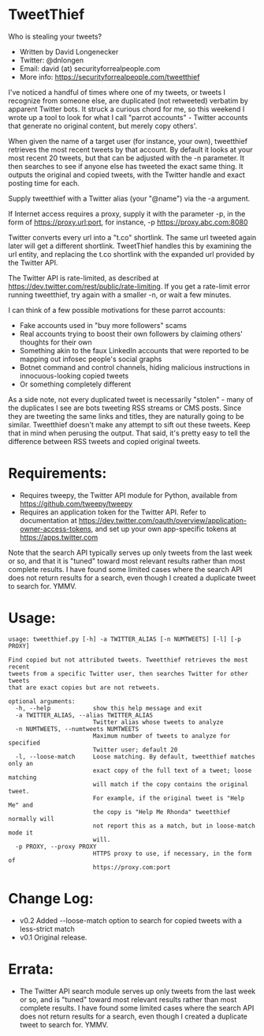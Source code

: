 TweetThief
=============

Who is stealing your tweets?

* Written by David Longenecker
* Twitter: @dnlongen
* Email: david (at) securityforrealpeople.com
* More info: https://securityforrealpeople.com/tweetthief

I've noticed a handful of times where one of my tweets, or tweets I recognize from someone else, are duplicated (not retweeted) verbatim by apparent Twitter bots. It struck a curious chord for me, so this weekend I wrote up a tool to look for what I call "parrot accounts" - Twitter accounts that generate no original content, but merely copy others'.

When given the name of a target user (for instance, your own), tweetthief retrieves the most recent tweets by that account. By default it looks at your most recent 20 tweets, but that can be adjusted with the -n parameter. It then searches to see if anyone else has tweeted the exact same thing. It outputs the original and copied tweets, with the Twitter handle and exact posting time for each.

Supply tweetthief with a Twitter alias (your "@name") via the -a argument.

If Internet access requires a proxy, supply it with the parameter -p, in the form of https://proxy.url:port, for instance, -p https://proxy.abc.com:8080

Twitter converts every url into a "t.co" shortlink. The same url tweeted again later will get a different shortlink. TweetThief handles this by examining the url entity, and replacing the t.co shortlink with the expanded url provided by the Twitter API.

The Twitter API is rate-limited, as described at https://dev.twitter.com/rest/public/rate-limiting. If you get a rate-limit error running tweetthief, try again with a smaller -n, or wait a few minutes.

I can think of a few possible motivations for these parrot accounts:
* Fake accounts used in "buy more followers" scams
* Real accounts trying to boost their own followers by claiming others' thoughts for their own
* Something akin to the faux LinkedIn accounts that were reported to be mapping out infosec people's social graphs
* Botnet command and control channels, hiding malicious instructions in innocuous-looking copied tweets
* Or something completely different

As a side note, not every duplicated tweet is necessarily "stolen" - many of the duplicates I see are bots tweeting RSS streams or CMS posts. Since they are tweeting the same links and titles, they are naturally going to be similar. Tweetthief doesn't make any attempt to sift out these tweets. Keep that in mind when perusing the output. That said, it's pretty easy to tell the difference between RSS tweets and copied original tweets.

Requirements:
=============

* Requires tweepy, the Twitter API module for Python, available from https://github.com/tweepy/tweepy
* Requires an application token for the Twitter API. Refer to documentation at https://dev.twitter.com/oauth/overview/application-owner-access-tokens, and set up your own app-specific tokens at https://apps.twitter.com
 
Note that the search API typically serves up only tweets from the last week or so, and that it is "tuned" toward most relevant results rather than most complete results. I have found some limited cases where the search API does not return results for a search, even though I created a duplicate tweet to search for. YMMV.

Usage:
=============

```
usage: tweetthief.py [-h] -a TWITTER_ALIAS [-n NUMTWEETS] [-l] [-p PROXY]

Find copied but not attributed tweets. Tweetthief retrieves the most recent
tweets from a specific Twitter user, then searches Twitter for other tweets
that are exact copies but are not retweets.

optional arguments:
  -h, --help            show this help message and exit
  -a TWITTER_ALIAS, --alias TWITTER_ALIAS
                        Twitter alias whose tweets to analyze
  -n NUMTWEETS, --numtweets NUMTWEETS
                        Maximum number of tweets to analyze for specified
                        Twitter user; default 20
  -l, --loose-match     Loose matching. By default, tweetthief matches only an
                        exact copy of the full text of a tweet; loose matching
                        will match if the copy contains the original tweet.
                        For example, if the original tweet is "Help Me" and
                        the copy is "Help Me Rhonda" tweetthief normally will
                        not report this as a match, but in loose-match mode it
                        will.
  -p PROXY, --proxy PROXY
                        HTTPS proxy to use, if necessary, in the form of
                        https://proxy.com:port
```

Change Log:
=============

* v0.2 Added --loose-match option to search for copied tweets with a less-strict match
* v0.1 Original release.

Errata:
=============

* The Twitter API search module serves up only tweets from the last week or so, and is "tuned" toward most relevant results rather than most complete results. I have found some limited cases where the search API does not return results for a search, even though I created a duplicate tweet to search for. YMMV.

